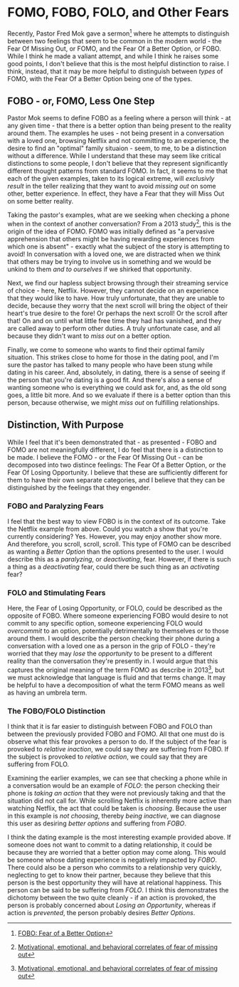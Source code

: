 # FOMO, FOBO, FOLO, and Other Fears

Recently, Pastor Fred Mok gave a sermon[^1] where he attempts to distinguish between two feelings that seem to be common in the modern world - the Fear Of Missing Out, or FOMO, and the Fear Of a Better Option, or FOBO. While I think he made a valiant attempt, and while I think he raises some good points, I don't believe that this is the most helpful distinction to raise. I think, instead, that it may be more helpful to distinguish between _types_ of FOMO, with the Fear Of a Better Option being one of the types.

## FOBO - or, FOMO, Less One Step

Pastor Mok seems to define FOBO as a feeling where a person will think - at any given time - that there is a better option than being present to the reality around them. The examples he uses - not being present in a conversation with a loved one, browsing Netflix and not committing to an experience, the desire to find an "optimal" family situaion - seem, to me, to be a distinction without a difference. While I understand that these may seem like critical distinctions to some people, I don't believe that they represent significantly different thought patterns from standard FOMO. In fact, it seems to me that each of the given examples, taken to its logical extreme, will _exclusivly result_ in the teller realizing that they want to avoid _missing out_ on some other, better experience. In effect, they have a Fear that they will Miss Out on some better reality.

Taking the pastor's examples, what are we seeking when checking a phone when in the context of another conversation? From a 2013 study[^2], this is the origin of the idea of FOMO. FOMO was initially defined as "a pervasive apprehension that others might be having rewarding experiences from which one is absent" - exactly what the subject of the story is attempting to avoid! In conversation with a loved one, we are distracted when we think that others may be trying to involve us in something and we would be unkind to them _and to ourselves_ if we shirked that opportunity.

Next, we find our hapless subject browsing through their streaming service of choice - here, Netflix. However, they cannot decide on an experience that they would like to have. How truly unfortunate, that they are unable to decide, because they worry that the next scroll will bring the object of their heart's true desire to the fore! Or perhaps the next scroll! Or the scroll after that! On and on until what little free time they had has vanished, and they are called away to perform other duties. A truly unfortunate case, and all because they didn't want to _miss out_ on a better option.

Finally, we come to someone who wants to find their optimal family situation. This strikes close to home for those in the dating pool, and I'm sure the pastor has talked to many people who have been stung while dating in his career. And, absolutely, in dating, there is a sense of seeing if the person that you're dating is a good fit. And there's also a sense of wanting someone who is everything we could ask for, and, as the old song goes, a little bit more. And so we evaluate if there is a better option than this person, because otherwise, we might _miss out_ on fulfilling relationships.

## Distinction, With Purpose

While I feel that it's been demonstrated that - as presented - FOBO and FOMO are not meaningfully different, I do feel that there is a distinction to be made. I believe the FOMO - or the Fear Of Missing Out - can be decomposed into two distince feelings: The Fear Of a Better Option, or the Fear Of Losing Opportunity. I believe that these are sufficiently different for them to have their own separate categories, and I believe that they can be distinguished by the feelings that they engender.

### FOBO and Paralyzing Fears

I feel that the best way to view FOBO is in the context of its outcome. Take the Netflix example from above. Could you watch a show that you're currently considering? Yes. However, you may enjoy another show more. And therefore, you scroll, scroll, scroll. This type of FOMO can be described as wanting a _Better Option_ than the options presented to the user. I would describe this as a _paralyzing_, or _deactivating_, fear. However, if there is such a thing as a _deactivating_ fear, could there be such thing as an _activating_ fear?

### FOLO and Stimulating Fears

Here, the Fear of Losing Opportunity, or FOLO, could be described as the opposite of FOBO. Where someone experiencing FOBO would desire to not commit to any specific option, someone experiencing FOLO would _overcommit_ to an option, potentially detrimentally to themselves or to those around them. I would describe the person checking their phone during a conversation with a loved one as a person in the grip of FOLO - they're worried that they may _lose_ the _opportunity_ to be present to a different reality than the conversation they're presently in. I would argue that this captures the original meaning of the term FOMO as describe in 2013[^2], but we must acknowledge that language is fluid and that terms change. It may be helpful to have a decomposition of what the term FOMO means as well as having an umbrela term.

### The FOBO/FOLO Distinction

I think that it is far easier to distinguish between FOBO and FOLO than between the previously provided FOBO and FOMO. All that one must do is observe what this fear provokes a person to do. If the subject of the fear is provoked to _relative inaction_, we could say they are suffering from FOBO. If the subject is provoked to _relative action_, we could say that they are suffering from FOLO.

Examining the earlier examples, we can see that checking a phone while in a conversation would be an example of _FOLO_: the person checking their phone is _taking an action_ that they were not previously taking and that the situation did not call for. While scrolling Netflix is inherently more active than watching Netflix, the act that could be taken is _choosing_. Because the user in this example is _not choosing_, thereby _being inactive_, we can diagnose this user as desiring _better options_ and suffering from _FOBO_.

I think the dating example is the most interesting example provided above. If someone does not want to commit to a dating relationship, it could be because they are worried that a better option may come along. This would be someone whose dating experience is negatively impacted by _FOBO_. There could also be a person who commits to a relationship very quickly, neglecting to get to know their partner, because they believe that this person is the best opportunity they will have at relational happiness. This person can be said to be suffering from _FOLO_. I think this demonstrates the dichotomy between the two quite cleanly - if an action is provoked, the person is probably concerned about _Losing an Opportunity_, whereas if action is _prevented_, the person probably desires _Better Options_.

[^1]: [FOBO: Fear of a Better Option](https://www.gardencity.life/sermons?sapurl=Lys2OGQ2L3Nlcm1vbnMvbWkvK2RwdmRwajU/YnJhbmRpbmc9dHJ1ZSZlbWJlZD10cnVlJnJlY2VudFJvdXRlPWFwcC53ZWItYXBwLmxpYnJhcnkubGlzdCZyZWNlbnRSb3V0ZVNsdWc9JTJCZzRxbmRkag==)

[^2]: [Motivational, emotional, and behavioral correlates of fear of missing out](https://www.sciencedirect.com/science/article/abs/pii/S0747563213000800)
